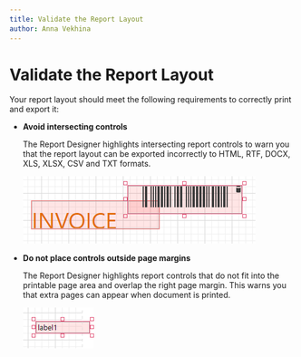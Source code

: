 ```yaml
---
title: Validate the Report Layout
author: Anna Vekhina
---
```

# Validate the Report Layout

Your report layout should meet the following requirements to correctly print and export it:

* **Avoid intersecting controls**
	
	The Report Designer highlights intersecting report controls to warn you that the report layout can be exported incorrectly to HTML, RTF, DOCX, XLS, XLSX, CSV and TXT formats.

	![](../../../../images/eurd-web-report-controls-export-warning.png)
	
* **Do not place controls outside page margins**
	
	The Report Designer highlights report controls that do not fit into the printable page area and overlap the right page margin. This warns you that extra pages can appear when document is printed.

	![](../../../../images/eurd-web-report-controls-printing-warning.png)
	
    